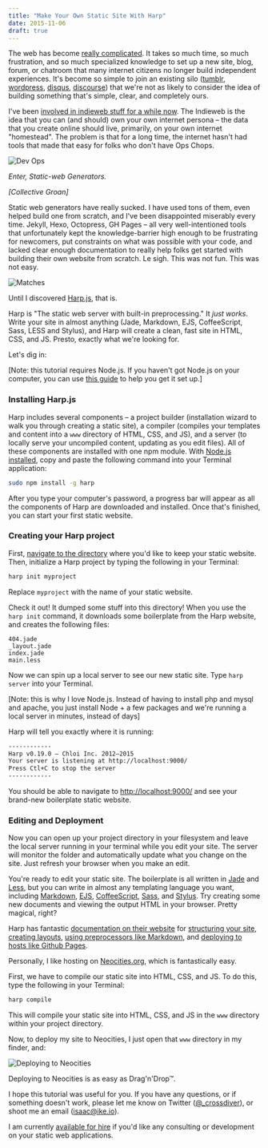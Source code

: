 ```yaml
---
title: "Make Your Own Static Site With Harp"
date: 2015-11-06
draft: true
---
```


The web has become [really complicated](http://eev.ee/blog/2015/09/17/the-sad-state-of-web-app-deployment/). It takes so much time, so much frustration, and so much specialized knowledge to set up a new site, blog, forum, or chatroom that many internet citizens no longer build independent experiences. It's become so simple to join an existing silo ([tumblr](http://tumblr.com), [wordpress](https://wordpress.com/), [disqus](https://disqus.com/), [discourse](http://www.discourse.org/)) that we're not as likely to consider the idea of building something that's simple, clear, and completely ours.
<!--more-->

I've been [involved in indieweb stuff for a while now](/blog/indieweb.html). The Indieweb is the idea that you can (and should) own your own internet persona – the data that you create online should live, primarily, on your own internet "homestead". The problem is that for a long time, the internet hasn't had tools that made that easy for folks who don't have Ops Chops.

![Dev Ops](http://38.media.tumblr.com/c69d6a0e4d4ba681ed9045b23a8c5ee2/tumblr_inline_nvd5p9QbfH1raprkq_500.gif)

_Enter, Static-web Generators._

_[Collective Groan]_

Static web generators have really sucked. I have used tons of them, even helped build one from scratch, and I've been disappointed miserably every time. Jekyll, Hexo, Octopress, GH Pages – all very well-intentioned tools that unfortunately kept the knowledge-barrier high enough to be frustrating for newcomers, put constraints on what was possible with your code, and lacked clear enough documentation to really help folks get started with building their own website from scratch. Le sigh. This was not fun. This was not easy.

![Matches](http://38.media.tumblr.com/2ea9c9e091ff9c7f2fca39e7428f3255/tumblr_inline_nua9wgYYGz1raprkq_500.gif)

Until I discovered [Harp.js](http://harpjs.com/), that is.

Harp is "The static web server with built-in preprocessing." It _just works_. Write your site in almost anything (Jade, Markdown, EJS, CoffeeScript, Sass, LESS and Stylus), and Harp will create a clean, fast site in HTML, CSS, and JS. Presto, exactly what we're looking for.

Let's dig in:

[Note: this tutorial requires Node.js. If you haven't got Node.js on your computer, you can use [this guide](/blog/installing-node-using-nvm.html) to help you get it set up.]

### Installing Harp.js

Harp includes several components – a project builder (installation wizard to walk you through creating a static site), a compiler (compiles your templates and content into a `www` directory of HTML, CSS, and JS), and a server (to locally serve your uncompiled content, updating as you edit files). All of these components are installed with one npm module. With [Node.js installed](/blog/installing-node-using-nvm.html), copy and paste the following command into your Terminal application:

```sh
sudo npm install -g harp
```

After you type your computer's password, a progress bar will appear as all the components of Harp are downloaded and installed. Once that's finished, you can start your first static website.

### Creating your Harp project

First, [navigate to the directory](http://stackoverflow.com/questions/9547730/how-to-navigate-to-to-different-directories-in-the-terminal-mac) where you'd like to keep your static website. Then, initialize a Harp project by typing the following in your Terminal:

```sh
harp init myproject
```

Replace `myproject` with the name of your static website.

Check it out! It dumped some stuff into this directory! When you use the `harp init` command, it downloads some boilerplate from the Harp website, and creates the following files:

```
404.jade
_layout.jade
index.jade
main.less
```

Now we can spin up a local server to see our new static site. Type `harp server` into your Terminal.

[Note: this is why I love Node.js. Instead of having to install php and mysql and apache, you just install Node + a few packages and we're running a local server in minutes, instead of days]

Harp will tell you exactly where it is running:

```sh
------------
Harp v0.19.0 – Chloi Inc. 2012–2015
Your server is listening at http://localhost:9000/
Press Ctl+C to stop the server
------------
```

You should be able to navigate to [http://localhost:9000/](http://localhost:9000/) and see your brand-new boilerplate static website.

### Editing and Deployment

Now you can open up your project directory in your filesystem and leave the local server running in your terminal while you edit your site. The server will monitor the folder and automatically update what you change on the site. Just refresh your browser when you make an edit.

You're ready to edit your static site. The boilerplate is all written in [Jade](http://jade-lang.com/) and [Less](http://lesscss.org/), but you can write in almost any templating language you want, including [Markdown](http://daringfireball.net/projects/markdown/), [EJS](http://www.embeddedjs.com/), [CoffeeScript](http://coffeescript.org/), [Sass](http://sass-lang.com/), and [Stylus](https://learnboost.github.io/stylus/). Try creating some new documents and viewing the output HTML in your browser. Pretty magical, right?

Harp has fantastic [documentation on their website](http://harpjs.com/docs/) for [structuring your site](http://harpjs.com/docs/development/rules), [creating layouts](http://harpjs.com/docs/development/layout), [using preprocessors like Markdown](http://harpjs.com/docs/development/markdown), and [deploying to hosts like Github Pages](http://harpjs.com/docs/deployment/github-pages).

Personally, I like hosting on [Neocities.org](https://neocities.org/), which is fantastically easy.

First, we have to compile our static site into HTML, CSS, and JS. To do this, type the following in your Terminal:

```sh
harp compile
```

This will compile your static site into HTML, CSS, and JS in the `www` directory within your project directory.

Now, to deploy my site to Neocities, I just open that `www` directory in my finder, and:

![Deploying to Neocities](/posts/images/deploy-to-neocities.gif)

Deploying to Neocities is as easy as Drag'n'Drop™.

I hope this tutorial was useful for you. If you have any questions, or if something doesn't work, please let me know on Twitter ([@_crossdiver](http://twitter.com/_crossdiver)), or shoot me an email ([isaac@ike.io](mailto:isaac@ike.io)).

I am currently [available for hire](/hire.html) if you'd like any consulting or development on your static web applications.



